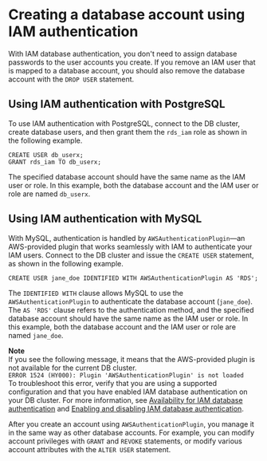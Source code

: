 # Creating a database account using IAM authentication<a name="UsingWithRDS.IAMDBAuth.DBAccounts"></a>

With IAM database authentication, you don't need to assign database passwords to the user accounts you create\. If you remove an IAM user that is mapped to a database account, you should also remove the database account with the `DROP USER` statement\.

## Using IAM authentication with PostgreSQL<a name="UsingWithRDS.IAMDBAuth.DBAccounts.PostgreSQL"></a>

To use IAM authentication with PostgreSQL, connect to the DB cluster, create database users, and then grant them the `rds_iam` role as shown in the following example\.

```
CREATE USER db_userx; 
GRANT rds_iam TO db_userx;
```

The specified database account should have the same name as the IAM user or role\. In this example, both the database account and the IAM user or role are named `db_userx`\. 

## Using IAM authentication with MySQL<a name="UsingWithRDS.IAMDBAuth.DBAccounts.MySQL"></a>

With MySQL, authentication is handled by `AWSAuthenticationPlugin`—an AWS\-provided plugin that works seamlessly with IAM to authenticate your IAM users\. Connect to the DB cluster and issue the `CREATE USER` statement, as shown in the following example\.

```
CREATE USER jane_doe IDENTIFIED WITH AWSAuthenticationPlugin AS 'RDS'; 
```

The `IDENTIFIED WITH` clause allows MySQL to use the `AWSAuthenticationPlugin` to authenticate the database account \(`jane_doe`\)\. The `AS 'RDS'` clause refers to the authentication method, and the specified database account should have the same name as the IAM user or role\. In this example, both the database account and the IAM user or role are named `jane_doe`\. 

**Note**  
If you see the following message, it means that the AWS\-provided plugin is not available for the current DB cluster\.  
`ERROR 1524 (HY000): Plugin 'AWSAuthenticationPlugin' is not loaded`  
To troubleshoot this error, verify that you are using a supported configuration and that you have enabled IAM database authentication on your DB cluster\. For more information, see [Availability for IAM database authentication](UsingWithRDS.IAMDBAuth.md#UsingWithRDS.IAMDBAuth.Availability) and [Enabling and disabling IAM database authentication](UsingWithRDS.IAMDBAuth.Enabling.md)\.

After you create an account using `AWSAuthenticationPlugin`, you manage it in the same way as other database accounts\. For example, you can modify account privileges with `GRANT` and `REVOKE` statements, or modify various account attributes with the `ALTER USER` statement\. 